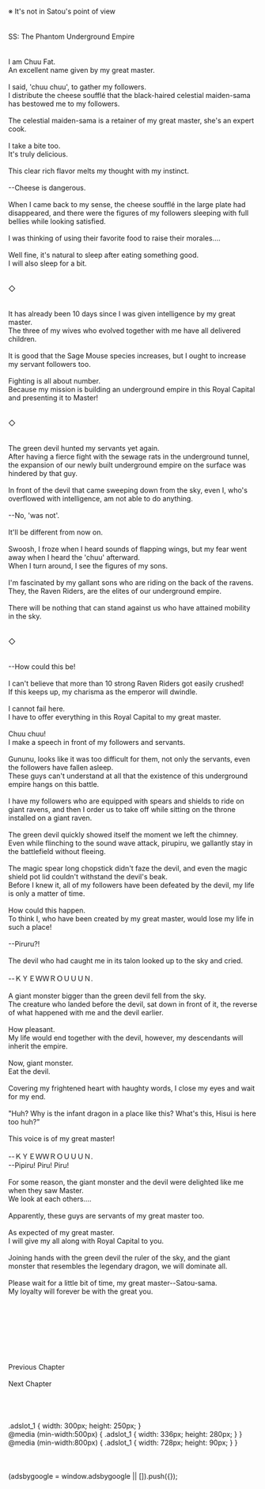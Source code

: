 <br/>
※ It's not in Satou's point of view<br/>
<br/>
<br/>
SS: The Phantom Underground Empire<br/>
<br/>
 <br/>
I am Chuu Fat. <TLN: Call itself using 'Wagahai'><br/>
An excellent name given by my great master.<br/>
<br/>
I said, 'chuu chuu', to gather my followers.<br/>
I distribute the cheese soufflé that the black-haired celestial maiden-sama has bestowed me to my followers.<br/>
<br/>
The celestial maiden-sama is a retainer of my great master, she's an expert cook.<br/>
<br/>
I take a bite too.<br/>
It's truly delicious.<br/>
<br/>
This clear rich flavor melts my thought with my instinct.<br/>
<br/>
--Cheese is dangerous.<br/>
<br/>
When I came back to my sense, the cheese soufflé in the large plate had disappeared, and there were the figures of my followers sleeping with full bellies while looking satisfied.<br/>
<br/>
I was thinking of using their favorite food to raise their morales....<br/>
<br/>
Well fine, it's natural to sleep after eating something good.<br/>
I will also sleep for a bit.<br/>
<br/>
<br/>
◇<br/>
<br/>
<br/>
It has already been 10 days since I was given intelligence by my great master.<br/>
The three of my wives who evolved together with me have all delivered children.<br/>
<br/>
It is good that the Sage Mouse species increases, but I ought to increase my servant followers too.<br/>
<br/>
Fighting is all about number.<br/>
Because my mission is building an underground empire in this Royal Capital and presenting it to Master!<br/>
<br/>
<br/>
◇<br/>
<br/>
<br/>
The green devil hunted my servants yet again.<br/>
After having a fierce fight with the sewage rats in the underground tunnel, the expansion of our newly built underground empire on the surface was hindered by that guy.<br/>
<br/>
In front of the devil that came sweeping down from the sky, even I, who's overflowed with intelligence, am not able to do anything.<br/>
<br/>
--No, 'was not'.<br/>
<br/>
It'll be different from now on.<br/>
<br/>
Swoosh, I froze when I heard sounds of flapping wings, but my fear went away when I heard the 'chuu' afterward.<br/>
When I turn around, I see the figures of my sons.<br/>
<br/>
I'm fascinated by my gallant sons who are riding on the back of the ravens.<br/>
They, the Raven Riders, are the elites of our underground empire.<br/>
<br/>
There will be nothing that can stand against us who have attained mobility in the sky.<br/>
<br/>
<br/>
◇<br/>
<br/>
<br/>
--How could this be!<br/>
<br/>
I can't believe that more than 10 strong Raven Riders got easily crushed!<br/>
If this keeps up, my charisma as the emperor will dwindle.<br/>
<br/>
I cannot fail here.<br/>
I have to offer everything in this Royal Capital to my great master.<br/>
<br/>
Chuu chuu!<br/>
I make a speech in front of my followers and servants.<br/>
<br/>
Gununu, looks like it was too difficult for them, not only the servants, even the followers have fallen asleep.<br/>
These guys can't understand at all that the existence of this underground empire hangs on this battle.<br/>
<br/>
I have my followers who are equipped with spears and shields to ride on giant ravens, and then I order us to take off while sitting on the throne installed on a giant raven.<br/>
<br/>
The green devil quickly showed itself the moment we left the chimney.<br/>
Even while flinching to the sound wave attack, pirupiru, we gallantly stay in the battlefield without fleeing.<br/>
<br/>
The magic spear long chopstick didn't faze the devil, and even the magic shield pot lid couldn't withstand the devil's beak.<br/>
Before I knew it, all of my followers have been defeated by the devil, my life is only a matter of time.<br/>
<br/>
How could this happen.<br/>
To think I, who have been created by my great master, would lose my life in such a place!<br/>
<br/>
--Piruru?!<br/>
<br/>
The devil who had caught me in its talon looked up to the sky and cried.<br/>
<br/>
--ＫＹＥＷＷＲＯＵＵＵＮ.<br/>
<br/>
A giant monster bigger than the green devil fell from the sky.<br/>
The creature who landed before the devil, sat down in front of it, the reverse of what happened with me and the devil earlier.<br/>
<br/>
How pleasant.<br/>
My life would end together with the devil, however, my descendants will inherit the empire.<br/>
<br/>
Now, giant monster.<br/>
Eat the devil.<br/>
<br/>
Covering my frightened heart with haughty words, I close my eyes and wait for my end.<br/>
<br/>
"Huh? Why is the infant dragon in a place like this? What's this, Hisui is here too huh?"<br/>
<br/>
This voice is of my great master!<br/>
<br/>
--ＫＹＥＷＷＲＯＵＵＵＮ.<br/>
--Pipiru! Piru! Piru!<br/>
<br/>
For some reason, the giant monster and the devil were delighted like me when they saw Master.<br/>
We look at each others....<br/>
<br/>
Apparently, these guys are servants of my great master too.<br/>
<br/>
As expected of my great master.<br/>
I will give my all along with Royal Capital to you.<br/>
<br/>
Joining hands with the green devil the ruler of the sky, and the giant monster that resembles the legendary dragon, we will dominate all.<br/>
<br/>
Please wait for a little bit of time, my great master--Satou-sama.<br/>
My loyalty will forever be with the great you.<br/>
<br/>
<br/>
<br/>
<br/>
<br/>
<br/>
<br/>
<br/>
Previous Chapter<br/>
<br/>
Next Chapter <br/>
<br/>
<br/>
<br/>
<br/>
.adslot_1 { width: 300px; height: 250px; }<br/>
@media (min-width:500px) { .adslot_1 { width: 336px; height: 280px; } }<br/>
@media (min-width:800px) { .adslot_1 { width: 728px; height: 90px; } }<br/>
<br/>
<br/>
<br/>
(adsbygoogle = window.adsbygoogle || []).push({});<br/>
<br/>
<br/>
<br/>
<br/>
